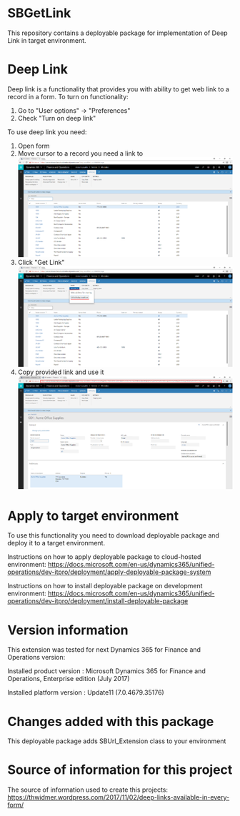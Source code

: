 # SBGetLink
This repository contains a deployable package for implementation of Deep Link in target environment.

# Deep Link
Deep link is a functionality that provides you with ability to get web link to a record in a form.
To turn on functionality:
1. Go to "User options" -> "Preferences"
2. Check "Turn on deep link"

To use deep link you need:
1. Open form
2. Move cursor to a record you need a link to
![Choose Record](https://raw.githubusercontent.com/SmartBusinessLLC/SBGetLink/master/Screenshot_7.png)
3. Click "Get Link"
![Click Get Link](https://raw.githubusercontent.com/SmartBusinessLLC/SBGetLink/master/Screenshot_8.png)
4. Copy provided link and use it
![Use link](https://raw.githubusercontent.com/SmartBusinessLLC/SBGetLink/master/Screenshot_9.png)

# Apply to target environment

To use this functionality you need to download deployable package and deploy it to a target environment.

Instructions on how to apply deployable package to cloud-hosted environment: https://docs.microsoft.com/en-us/dynamics365/unified-operations/dev-itpro/deployment/apply-deployable-package-system

Instructions on how to install deployable package on development environment: https://docs.microsoft.com/en-us/dynamics365/unified-operations/dev-itpro/deployment/install-deployable-package

# Version information
This extension was tested for next Dynamics 365 for Finance and Operations version:

Installed product version : Microsoft Dynamics 365 for Finance and Operations, Enterprise edition (July 2017)

Installed platform version : Update11 (7.0.4679.35176)

# Changes added with this package

This deployable package adds SBUrl_Extension class to your environment

# Source of information for this project

The source of information used to create this projects: https://thwidmer.wordpress.com/2017/11/02/deep-links-available-in-every-form/
